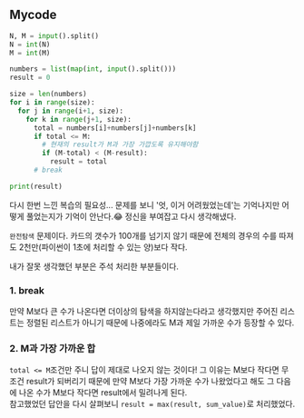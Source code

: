 ## Mycode
```python
N, M = input().split()
N = int(N)
M = int(M)

numbers = list(map(int, input().split()))
result = 0

size = len(numbers)
for i in range(size):
  for j in range(i+1, size):
    for k in range(j+1, size):
      total = numbers[i]+numbers[j]+numbers[k]
      if total <= M:
        # 현재의 result가 M과 가장 가깝도록 유지해야함
        if (M-total) < (M-result):
          result = total
      # break

print(result)
```

다시 한번 느낀 복습의 필요성...
문제를 보니 '엇, 이거 어려웠었는데'는 기억나지만 어떻게 풀었는지가 기억이 안난다.😂
정신을 부여잡고 다시 생각해냈다.

`완전탐색` 문제이다. 카드의 갯수가 100개를 넘기지 않기 때문에 전체의 경우의 수를 따져도 2천만(파이썬이 1초에 처리할 수 있는 양)보다 작다.

내가 잘못 생각했던 부분은 주석 처리한 부분들이다.
### 1. break
만약 M보다 큰 수가 나온다면 더이상의 탐색을 하지않는다라고 생각했지만 주어진 리스트는 정렬된 리스트가 아니기 때문에 나중에라도 M과 제일 가까운 수가 등장할 수 있다.
### 2. M과 가장 가까운 합
`total <= M`조건만 주니 답이 제대로 나오지 않는 것이다! 그 이유는 M보다 작다면 무조건 result가 되버리기 때문에 만약 M보다 가장 가까운 수가 나왔었다고 해도 그 다음에 나온 수가 M보다 작다면 result에서 밀려나게 된다.</br>
참고했었던 답안을 다시 살펴보니 `result = max(result, sum_value)`로 처리했었다.
